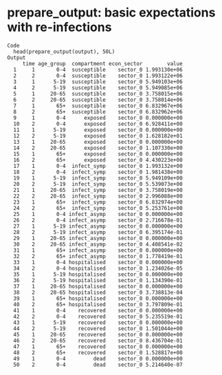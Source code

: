 # prepare_output: basic expectations with re-infections

    Code
      head(prepare_output(output), 50L)
    Output
         time age_group  compartment econ_sector        value
      1     1       0-4  susceptible    sector_0 1.993130e+06
      2     2       0-4  susceptible    sector_0 1.993122e+06
      3     1      5-19  susceptible    sector_0 5.949103e+06
      4     2      5-19  susceptible    sector_0 5.949085e+06
      5     1     20-65  susceptible    sector_0 3.758015e+06
      6     2     20-65  susceptible    sector_0 3.758014e+06
      7     1       65+  susceptible    sector_0 6.832967e+06
      8     2       65+  susceptible    sector_0 6.832962e+06
      9     1       0-4      exposed    sector_0 0.000000e+00
      10    2       0-4      exposed    sector_0 6.928411e+00
      11    1      5-19      exposed    sector_0 0.000000e+00
      12    2      5-19      exposed    sector_0 1.628182e+01
      13    1     20-65      exposed    sector_0 0.000000e+00
      14    2     20-65      exposed    sector_0 1.107330e+00
      15    1       65+      exposed    sector_0 0.000000e+00
      16    2       65+      exposed    sector_0 4.430223e+00
      17    1       0-4  infect_symp    sector_0 1.993132e+00
      18    2       0-4  infect_symp    sector_0 1.981438e+00
      19    1      5-19  infect_symp    sector_0 5.949109e+00
      20    2      5-19  infect_symp    sector_0 5.539073e+00
      21    1     20-65  infect_symp    sector_0 3.758019e+00
      22    2     20-65  infect_symp    sector_0 2.996088e+00
      23    1       65+  infect_symp    sector_0 6.832974e+00
      24    2       65+  infect_symp    sector_0 5.253761e+00
      25    1       0-4 infect_asymp    sector_0 0.000000e+00
      26    2       0-4 infect_asymp    sector_0 2.716678e-01
      27    1      5-19 infect_asymp    sector_0 0.000000e+00
      28    2      5-19 infect_asymp    sector_0 6.395174e-01
      29    1     20-65 infect_asymp    sector_0 0.000000e+00
      30    2     20-65 infect_asymp    sector_0 4.408541e-02
      31    1       65+ infect_asymp    sector_0 0.000000e+00
      32    2       65+ infect_asymp    sector_0 1.778419e-01
      33    1       0-4 hospitalised    sector_0 0.000000e+00
      34    2       0-4 hospitalised    sector_0 1.234026e-05
      35    1      5-19 hospitalised    sector_0 0.000000e+00
      36    2      5-19 hospitalised    sector_0 1.134390e-01
      37    1     20-65 hospitalised    sector_0 0.000000e+00
      38    2     20-65 hospitalised    sector_0 3.738813e-04
      39    1       65+ hospitalised    sector_0 0.000000e+00
      40    2       65+ hospitalised    sector_0 3.797809e-01
      41    1       0-4    recovered    sector_0 0.000000e+00
      42    2       0-4    recovered    sector_0 5.235519e-01
      43    1      5-19    recovered    sector_0 0.000000e+00
      44    2      5-19    recovered    sector_0 1.501044e+00
      45    1     20-65    recovered    sector_0 0.000000e+00
      46    2     20-65    recovered    sector_0 8.436704e-01
      47    1       65+    recovered    sector_0 0.000000e+00
      48    2       65+    recovered    sector_0 1.528817e+00
      49    1       0-4         dead    sector_0 0.000000e+00
      50    2       0-4         dead    sector_0 5.214640e-07

